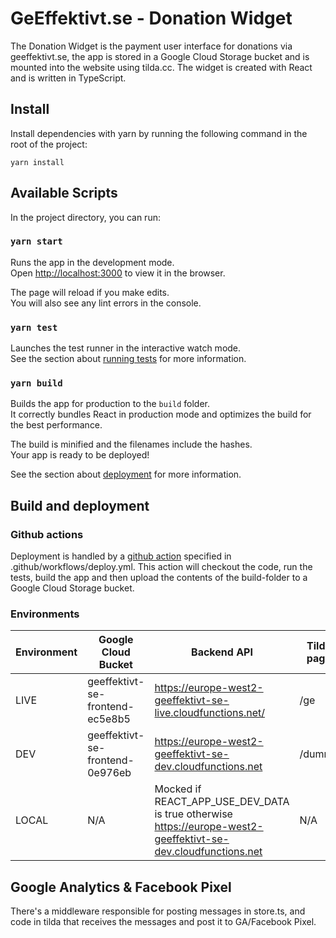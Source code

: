 # GeEffektivt.se - Donation Widget

The Donation Widget is the payment user interface for donations via geeffektivt.se, the app is stored in a Google Cloud Storage bucket and is mounted into the website using tilda.cc. The widget is created with React and is written in TypeScript.

## Install

Install dependencies with yarn by running the following command in the root of the project:

```
yarn install
```

## Available Scripts

In the project directory, you can run:

### `yarn start`

Runs the app in the development mode.<br />
Open [http://localhost:3000](http://localhost:3000) to view it in the browser.

The page will reload if you make edits.<br />
You will also see any lint errors in the console.

### `yarn test`

Launches the test runner in the interactive watch mode.<br />
See the section about [running tests](https://facebook.github.io/create-react-app/docs/running-tests) for more information.

### `yarn build`

Builds the app for production to the `build` folder.<br />
It correctly bundles React in production mode and optimizes the build for the best performance.

The build is minified and the filenames include the hashes.<br />
Your app is ready to be deployed!

See the section about [deployment](https://facebook.github.io/create-react-app/docs/deployment) for more information.

## Build and deployment

### Github actions

Deployment is handled by a [github action](https://github.com/features/actions) specified in .github/workflows/deploy.yml.
This action will checkout the code, run the tests, build the app and then upload the contents of the build-folder to a Google Cloud Storage bucket.

### Environments

| Environment | Google Cloud Bucket             | Backend API                                                                                                   | Tilda page | Deploy trigger          |
| ----------- | ------------------------------- | ------------------------------------------------------------------------------------------------------------- | ---------- | ----------------------- |
| LIVE        | geeffektivt-se-frontend-ec5e8b5 | https://europe-west2-geeffektivt-se-live.cloudfunctions.net/                                                  | /ge        | Push to **main** branch |
| DEV         | geeffektivt-se-frontend-0e976eb | https://europe-west2-geeffektivt-se-dev.cloudfunctions.net                                                    | /dummy     | Push to **dev** branch  |
| LOCAL       | N/A                             | Mocked if REACT_APP_USE_DEV_DATA is true otherwise https://europe-west2-geeffektivt-se-dev.cloudfunctions.net | N/A        | N/A                     |

## Google Analytics & Facebook Pixel

There's a middleware responsible for posting messages in store.ts, and code in tilda that receives the messages and post it to GA/Facebook Pixel.
